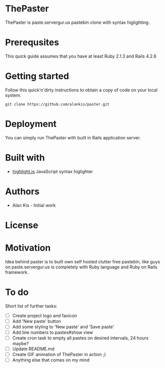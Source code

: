 # ThePaster
ThePaster is paste.servergur.us pastebin clone with syntax higlighting.

# Prerequsites
This quick guide assumes that you have at least Ruby 2.1.3 and Rails 4.2.6

# Getting started
Follow this quick'n'dirty instructions to obtain a copy of code on your local system.

```Shell
git clone https://github.com/alankis/paster.git
```
# Deployment
You can simply run ThePaster with built in Rails application server.

# Built with 
- [highlight.js](https://github.com/isagalaev/highlight.js) JavaScript syntax higlighter

# Authors
- Alan Kis - Initial work

# License

# Motivation 
Idea behind paster is to built own self hosted clutter free pastebin, like guys on paste.servergur.us is
completely with Ruby language and Ruby on Rails framework.

# To do
Short list of further tasks:
- [ ] Create project logo and favicon
- [ ] Add 'New paste' button
- [ ] Add some styling to 'New paste' and 'Save paste'
- [ ] Add line numbers to pastes#show view
- [ ] Create cron task to empty all pastes on desired intervals, 24 hours maybe?
- [ ] Update README.md
- [ ] Create GIF animation of ThePaster in action ;)
- [ ] Anything else that comes on my mind 
